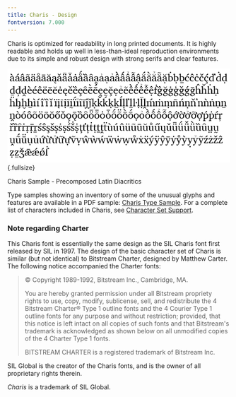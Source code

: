 ```yaml
---
title: Charis - Design
fontversion: 7.000
---
```


Charis is optimized for readability in long printed documents. It is highly readable and holds up well in less-than-ideal reproduction environments due to its simple and robust design with strong serifs and clear features.

![Charis Sample - Precomposed Latin Diacritics](../assets/images/CharisTypePage.png){.fullsize}
<!-- PRODUCT SITE IMAGE SRC https://software.sil.org/charis/wp-content/uploads/sites/14/2015/12/CharisTypePage.png -->
<figcaption>Charis Sample - Precomposed Latin Diacritics</figcaption>

Type samples showing an inventory of some of the unusual glyphs and features are available in a PDF sample: [Charis Type Sample](https://software.sil.org/charis/wp-content/uploads/sites/14/2015/12/CharisTypeSample.pdf). For a complete list of characters included in Charis, see [Character Set Support](charset.md).

### Note regarding Charter

This Charis font is essentially the same design as the SIL Charis font first released by SIL in 1997. The design of the basic character set of Charis is similar (but not identical) to Bitstream Charter, designed by Matthew Carter. The following notice accompanied the Charter fonts: 

> © Copyright 1989-1992, Bitstream Inc., Cambridge, MA. 
>
> You are hereby granted permission under all Bitstream propriety rights to use, copy, modify, sublicense, sell, and redistribute the 4 Bitstream Charter® Type 1 outline fonts and the 4 Courier Type 1 outline fonts for any purpose and without restriction; provided, that this notice is left intact on all copies of such fonts and that Bitstream's trademark is acknowledged as shown below on all unmodified copies of the 4 Charter Type 1 fonts. 
>
> BITSTREAM CHARTER is a registered trademark of Bitstream Inc.

SIL Global is the creator of the Charis fonts, and is the owner of all proprietary rights therein.

*Charis* is a trademark of SIL Global.